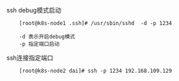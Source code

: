 ssh debug模式启动

        [root@k8s-node1 .ssh]# /usr/sbin/sshd  -d -p 1234

        -d 表示开启debug模式
        -p 指定端口启动
        
 ssh连接指定端口
 
        [root@k8s-node2 dai]# ssh -p 1234 192.168.109.129
